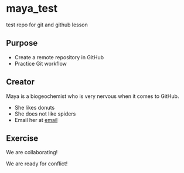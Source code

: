 # maya_test
test repo for git and github lesson

## Purpose

- Create a remote repository in GitHub
- Practice Git workflow

## Creator

Maya is a biogeochemist who is very nervous when it comes to GitHub.
- She likes donuts
- She does not like spiders
- Email her at [email](mailto:ma9047@princeton.edu)

## Exercise
We are collaborating!

We are ready for conflict!